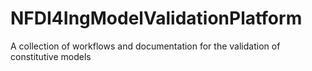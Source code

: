 # NFDI4IngModelValidationPlatform
A collection of workflows and documentation for the validation of constitutive models
